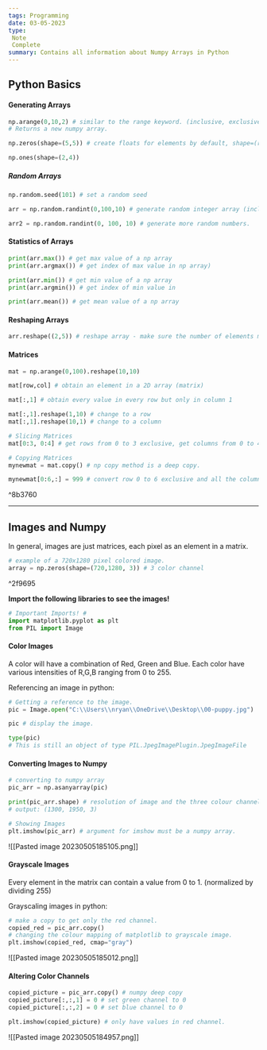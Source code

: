 ```yaml
---
tags: Programming 
date: 03-05-2023
type: 
 Note
 Complete
summary: Contains all information about Numpy Arrays in Python
---
```


## Python Basics
#### Generating Arrays
```python
np.arange(0,10,2) # similar to the range keyword. (inclusive, exclusive, step)
# Returns a new numpy array.

np.zeros(shape=(5,5)) # create floats for elements by default, shape=(row,col) - returns a matrix of (5,5) with elements zeros.

np.ones(shape=(2,4)) 
```

##### Random Arrays
```python
np.random.seed(101) # set a random seed

arr = np.random.randint(0,100,10) # generate random integer array (inclusive, exclusive, number of elements)

arr2 = np.random.randint(0, 100, 10) # generate more random numbers.
```

#### Statistics of Arrays
```python
print(arr.max()) # get max value of a np array
print(arr.argmax()) # get index of max value in np array)

print(arr.min()) # get min value of a np array
print(arr.argmin()) # get index of min value in

print(arr.mean()) # get mean value of a np array
```

#### Reshaping Arrays
```python
arr.reshape((2,5)) # reshape array - make sure the number of elements match
```

#### Matrices
```python
mat = np.arange(0,100).reshape(10,10)

mat[row,col] # obtain an element in a 2D array (matrix)

mat[:,1] # obtain every value in every row but only in column 1

mat[:,1].reshape(1,10) # change to a row
mat[:,1].reshape(10,1) # change to a column

# Slicing Matrices
mat[0:3, 0:4] # get rows from 0 to 3 exclusive, get columns from 0 to 4 exclusive

# Copying Matrices
mynewmat = mat.copy() # np copy method is a deep copy.

mynewmat[0:6,:] = 999 # convert row 0 to 6 exclusive and all the columns in these rows to 999
```

^8b3760

---

## Images and Numpy
In general, images are just matrices, each pixel as an element in a matrix.

```py
# example of a 720x1280 pixel colored image.
array = np.zeros(shape=(720,1280, 3)) # 3 color channel
```

^2f9695

**Import the following libraries to see the images!**
```py
# Important Imports! #
import matplotlib.pyplot as plt
from PIL import Image
```


#### Color Images
A color will have a combination of Red, Green and Blue. Each color have various intensities of R,G,B ranging from 0 to 255.

Referencing an image in python:
```python
# Getting a reference to the image.
pic = Image.open("C:\\Users\\nryan\\OneDrive\\Desktop\\00-puppy.jpg")

pic # display the image.

type(pic) 
# This is still an object of type PIL.JpegImagePlugin.JpegImageFile
```

#### Converting Images to Numpy
```python
# converting to numpy array
pic_arr = np.asanyarray(pic)

print(pic_arr.shape) # resolution of image and the three colour channels
# output: (1300, 1950, 3) 

# Showing Images
plt.imshow(pic_arr) # argument for imshow must be a numpy array.
```

![[Pasted image 20230505185105.png]]

#### Grayscale Images
Every element in the matrix can contain a value from 0 to 1. (normalized by dividing 255)

Grayscaling images in python:
```python
# make a copy to get only the red channel.
copied_red = pic_arr.copy() 
# changing the colour mapping of matplotlib to grayscale image.
plt.imshow(copied_red, cmap="gray") 
```

![[Pasted image 20230505185012.png]]

#### Altering Color Channels
```python
copied_picture = pic_arr.copy() # numpy deep copy
copied_picture[:,:,1] = 0 # set green channel to 0
copied_picture[:,:,2] = 0 # set blue channel to 0

plt.imshow(copied_picture) # only have values in red channel.
```

![[Pasted image 20230505184957.png]]
